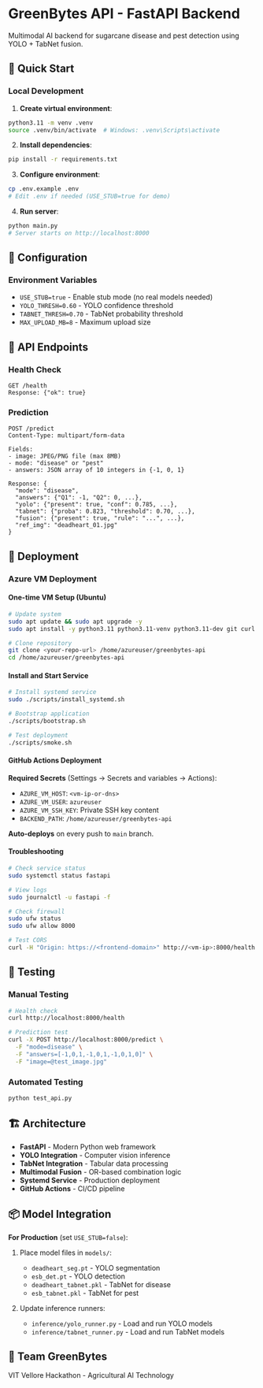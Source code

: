 # GreenBytes API - FastAPI Backend

Multimodal AI backend for sugarcane disease and pest detection using YOLO + TabNet fusion.

## 🚀 Quick Start

### Local Development

1. **Create virtual environment**:
```bash
python3.11 -m venv .venv
source .venv/bin/activate  # Windows: .venv\Scripts\activate
```

2. **Install dependencies**:
```bash
pip install -r requirements.txt
```

3. **Configure environment**:
```bash
cp .env.example .env
# Edit .env if needed (USE_STUB=true for demo)
```

4. **Run server**:
```bash
python main.py
# Server starts on http://localhost:8000
```

## 🔧 Configuration

### Environment Variables
- `USE_STUB=true` - Enable stub mode (no real models needed)
- `YOLO_THRESH=0.60` - YOLO confidence threshold
- `TABNET_THRESH=0.70` - TabNet probability threshold  
- `MAX_UPLOAD_MB=8` - Maximum upload size

## 📡 API Endpoints

### Health Check
```
GET /health
Response: {"ok": true}
```

### Prediction
```
POST /predict
Content-Type: multipart/form-data

Fields:
- image: JPEG/PNG file (max 8MB)
- mode: "disease" or "pest"  
- answers: JSON array of 10 integers in {-1, 0, 1}

Response: {
  "mode": "disease",
  "answers": {"Q1": -1, "Q2": 0, ...},
  "yolo": {"present": true, "conf": 0.785, ...},
  "tabnet": {"proba": 0.823, "threshold": 0.70, ...},
  "fusion": {"present": true, "rule": "...", ...},
  "ref_img": "deadheart_01.jpg"
}
```

## 🚀 Deployment

### Azure VM Deployment

#### One-time VM Setup (Ubuntu)
```bash
# Update system
sudo apt update && sudo apt upgrade -y
sudo apt install -y python3.11 python3.11-venv python3.11-dev git curl

# Clone repository  
git clone <your-repo-url> /home/azureuser/greenbytes-api
cd /home/azureuser/greenbytes-api
```

#### Install and Start Service
```bash
# Install systemd service
sudo ./scripts/install_systemd.sh

# Bootstrap application
./scripts/bootstrap.sh

# Test deployment
./scripts/smoke.sh
```

#### GitHub Actions Deployment

**Required Secrets** (Settings → Secrets and variables → Actions):
- `AZURE_VM_HOST`: `<vm-ip-or-dns>`
- `AZURE_VM_USER`: `azureuser`  
- `AZURE_VM_SSH_KEY`: Private SSH key content
- `BACKEND_PATH`: `/home/azureuser/greenbytes-api`

**Auto-deploys** on every push to `main` branch.

#### Troubleshooting
```bash
# Check service status
sudo systemctl status fastapi

# View logs
sudo journalctl -u fastapi -f

# Check firewall
sudo ufw status
sudo ufw allow 8000

# Test CORS
curl -H "Origin: https://<frontend-domain>" http://<vm-ip>:8000/health
```

## 🧪 Testing

### Manual Testing
```bash
# Health check
curl http://localhost:8000/health

# Prediction test
curl -X POST http://localhost:8000/predict \
  -F "mode=disease" \
  -F "answers=[-1,0,1,-1,0,1,-1,0,1,0]" \
  -F "image=@test_image.jpg"
```

### Automated Testing
```bash
python test_api.py
```

## 🏗️ Architecture

- **FastAPI** - Modern Python web framework
- **YOLO Integration** - Computer vision inference  
- **TabNet Integration** - Tabular data processing
- **Multimodal Fusion** - OR-based combination logic
- **Systemd Service** - Production deployment
- **GitHub Actions** - CI/CD pipeline

## 📦 Model Integration

**For Production** (set `USE_STUB=false`):

1. Place model files in `models/`:
   - `deadheart_seg.pt` - YOLO segmentation
   - `esb_det.pt` - YOLO detection  
   - `deadheart_tabnet.pkl` - TabNet for disease
   - `esb_tabnet.pkl` - TabNet for pest

2. Update inference runners:
   - `inference/yolo_runner.py` - Load and run YOLO models
   - `inference/tabnet_runner.py` - Load and run TabNet models

## 🤝 Team GreenBytes

VIT Vellore Hackathon - Agricultural AI Technology
